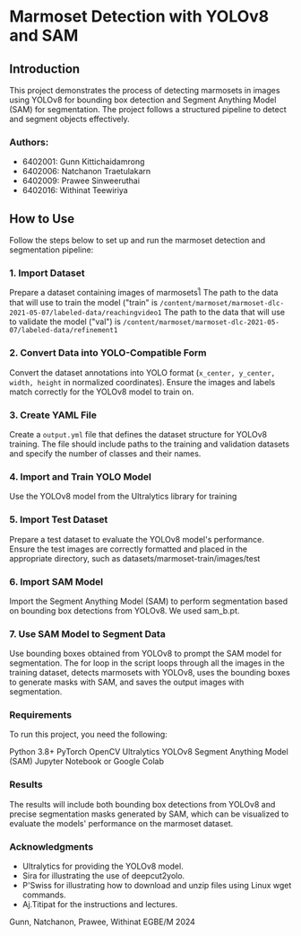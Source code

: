 # Marmoset Detection with YOLOv8 and SAM

## Introduction

This project demonstrates the process of detecting marmosets in images using YOLOv8 for bounding box detection and Segment Anything Model (SAM) for segmentation. The project follows a structured pipeline to detect and segment objects effectively.

### Authors:
- 6402001: Gunn Kittichaidamrong
- 6402006: Natchanon Traetulakarn
- 6402009: Prawee Sinweeruthai
- 6402016: Withinat Teewiriya

## How to Use

Follow the steps below to set up and run the marmoset detection and segmentation pipeline:

### 1. Import Dataset

Prepare a dataset containing images of marmosetsใ
The path to the data that will use to train the model ("train" is `/content/marmoset/marmoset-dlc-2021-05-07/labeled-data/reachingvideo1`
The path to the data that will use to validate the model ("val") is `/content/marmoset/marmoset-dlc-2021-05-07/labeled-data/refinement1`

### 2. Convert Data into YOLO-Compatible Form

Convert the dataset annotations into YOLO format (`x_center, y_center, width, height` in normalized coordinates). Ensure the images and labels match correctly for the YOLOv8 model to train on.

### 3. Create YAML File

Create a `output.yml` file that defines the dataset structure for YOLOv8 training. The file should include paths to the training and validation datasets and specify the number of classes and their names. 

### 4. Import and Train YOLO Model

Use the YOLOv8 model from the Ultralytics library for training

### 5. Import Test Dataset

Prepare a test dataset to evaluate the YOLOv8 model's performance. Ensure the test images are correctly formatted and placed in the appropriate directory, such as datasets/marmoset-train/images/test

### 6. Import SAM Model

Import the Segment Anything Model (SAM) to perform segmentation based on bounding box detections from YOLOv8. 
We used sam_b.pt.

### 7. Use SAM Model to Segment Data

Use bounding boxes obtained from YOLOv8 to prompt the SAM model for segmentation.
The for loop in the script loops through all the images in the training dataset, detects marmosets with YOLOv8, uses the bounding boxes to generate masks with SAM, and saves the output images with segmentation.

### Requirements
To run this project, you need the following:

Python 3.8+
PyTorch
OpenCV
Ultralytics YOLOv8
Segment Anything Model (SAM)
Jupyter Notebook or Google Colab

### Results
The results will include both bounding box detections from YOLOv8 and precise segmentation masks generated by SAM, which can be visualized to evaluate the models' performance on the marmoset dataset.

### Acknowledgments
- Ultralytics for providing the YOLOv8 model.
- Sira for illustrating the use of deepcut2yolo.
- P'Swiss for illustrating how to download and unzip files using Linux wget commands.
- Aj.Titipat for the instructions and lectures.

Gunn, Natchanon, Prawee, Withinat
EGBE/M 2024
